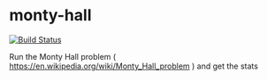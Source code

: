 # monty-hall

[![Build Status](https://travis-ci.org/lOfnOrD/monty-hall.svg?branch=master)](https://travis-ci.org/lOfnOrD/monty-hall)

Run the Monty Hall problem ( https://en.wikipedia.org/wiki/Monty_Hall_problem ) and get the stats
